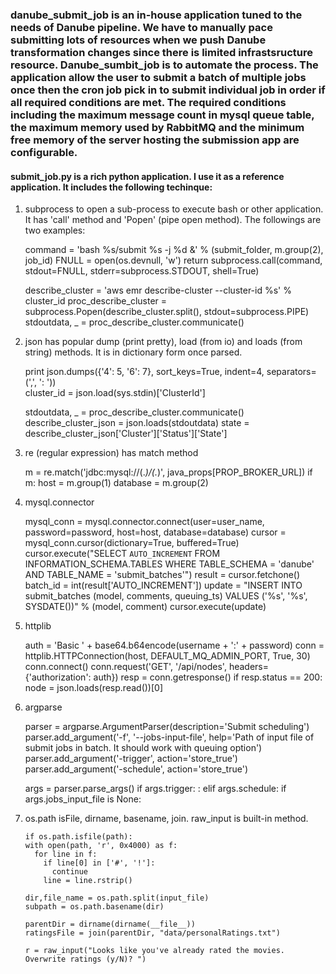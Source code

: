 ### danube_submit_job is an in-house application tuned to the needs of Danube pipeline.  We have to manually pace submitting lots of resources when we push Danube transformation changes since there is limited infrastsructure resource.  Danube_sumbit_job is to automate the process. The application allow the user to submit a batch of multiple jobs once then the cron job pick in to submit individual job in order if all required conditions are met.   The required conditions including the maximum message count in mysql queue table, the maximum memory used by RabbitMQ and the minimum free memory of the server hosting the submission app are configurable. 
#### submit_job.py is a rich python application.  I use it as a reference application.  It includes the following techinque:
     
1. subprocess to open a sub-process to execute bash or other application.  It has 'call' method and 'Popen' 
   (pipe open method).  The followings are two examples:

    
    command = 'bash %s/submit %s -j %d &' % (submit_folder, m.group(2), job_id)
    FNULL = open(os.devnull, 'w')
    return subprocess.call(command, stdout=FNULL, stderr=subprocess.STDOUT, shell=True) 
     
    describe_cluster = 'aws emr describe-cluster --cluster-id %s' % cluster_id
    proc_describe_cluster = subprocess.Popen(describe_cluster.split(), stdout=subprocess.PIPE)
    stdoutdata, _ = proc_describe_cluster.communicate()     
       
2.  json has popular dump (print pretty), load (from io) and loads (from string) methods. 
    It is in dictionary form once parsed.

   
    print json.dumps({'4': 5, '6': 7}, sort_keys=True, indent=4, separators=(',', ': '))    
    cluster_id = json.load(sys.stdin)['ClusterId']
     
    stdoutdata, _ = proc_describe_cluster.communicate()
    describe_cluster_json = json.loads(stdoutdata)
    state = describe_cluster_json['Cluster']['Status']['State']
    
    
 3. re (regular expression) has match method   
    
    
     m = re.match('jdbc:mysql://(.*)/(.*)', java_props[PROP_BROKER_URL])
     if m:
      host = m.group(1)
      database = m.group(2)
      
      
 4. mysql.connector     
 
 
     mysql_conn = mysql.connector.connect(user=user_name, password=password, host=host, database=database)
     cursor = mysql_conn.cursor(dictionary=True, buffered=True)
     cursor.execute("SELECT `AUTO_INCREMENT` FROM INFORMATION_SCHEMA.TABLES WHERE TABLE_SCHEMA = 'danube' AND TABLE_NAME = 'submit_batches'")
     result = cursor.fetchone()
     batch_id = int(result['AUTO_INCREMENT'])
     update = "INSERT INTO submit_batches (model, comments, queuing_ts) VALUES ('%s', '%s', SYSDATE())" % (model, comment)
     cursor.execute(update)
     
 5. httplib
     
     
     auth = 'Basic ' + base64.b64encode(username + ':' + password)
     conn = httplib.HTTPConnection(host, DEFAULT_MQ_ADMIN_PORT, True, 30)
     conn.connect()
     conn.request('GET', '/api/nodes', headers={'authorization': auth})
     resp = conn.getresponse()
     if resp.status == 200:
       node = json.loads(resp.read())[0]     
     
 6. argparse
     
     
      parser = argparse.ArgumentParser(description='Submit scheduling')
      parser.add_argument('-f', '--jobs-input-file', help='Path of input file of submit jobs in batch.  It should work with queuing option')
      parser.add_argument('-trigger', action='store_true')
      parser.add_argument('-schedule', action='store_true')
      
      args = parser.parse_args()
      if args.trigger:
        :
      elif args.schedule:
        if args.jobs_input_file is None:  
        
 7. os.path isFile, dirname, basename, join.  raw_input is built-in method.
        
     
        if os.path.isfile(path):
        with open(path, 'r', 0x4000) as f:
          for line in f:
            if line[0] in ['#', '!']:
              continue
            line = line.rstrip()
            
        dir,file_name = os.path.split(input_file)
        subpath = os.path.basename(dir)    
        
        parentDir = dirname(dirname(__file__))
        ratingsFile = join(parentDir, "data/personalRatings.txt")
        
        r = raw_input("Looks like you've already rated the movies. Overwrite ratings (y/N)? ") 
